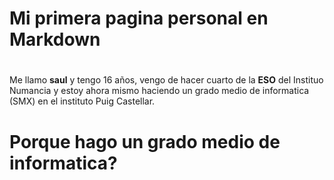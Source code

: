 # Mi primera pagina personal en Markdown
#
Me llamo **saul** y tengo 16 años, vengo de hacer cuarto de la **ESO** del Instituo Numancia y estoy ahora mismo haciendo un grado medio de informatica (SMX) en el instituto Puig Castellar.
#
# Porque hago un grado medio de informatica?
#


